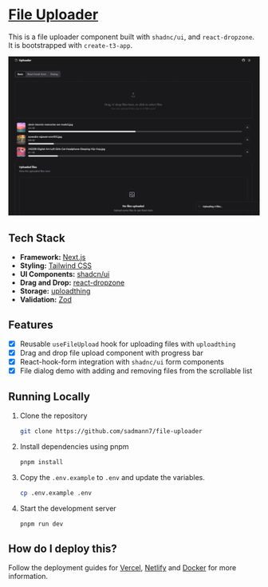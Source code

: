 # [File Uploader](https://uploader.sadmn.com)

This is a file uploader component built with `shadnc/ui`, and `react-dropzone`. It is bootstrapped with `create-t3-app`.

[![File Uploader](./public/images/screenshot.png)](https://uploader.sadmn.com)

## Tech Stack

- **Framework:** [Next.js](https://nextjs.org)
- **Styling:** [Tailwind CSS](https://tailwindcss.com)
- **UI Components:** [shadcn/ui](https://ui.shadcn.com)
- **Drag and Drop:** [react-dropzone](https://react-dropzone.js.org/)
- **Storage:** [uploadthing](https://uploadthing.com)
- **Validation:** [Zod](https://zod.dev)

## Features

- [x] Reusable `useFileUpload` hook for uploading files with `uploadthing`
- [x] Drag and drop file upload component with progress bar
- [x] React-hook-form integration with `shadnc/ui` form components
- [x] File dialog demo with adding and removing files from the scrollable list

## Running Locally

1. Clone the repository

   ```bash
   git clone https://github.com/sadmann7/file-uploader
   ```

2. Install dependencies using pnpm

   ```bash
   pnpm install
   ```

3. Copy the `.env.example` to `.env` and update the variables.

   ```bash
   cp .env.example .env
   ```

4. Start the development server

   ```bash
   pnpm run dev
   ```

## How do I deploy this?

Follow the deployment guides for [Vercel](https://create.t3.gg/en/deployment/vercel), [Netlify](https://create.t3.gg/en/deployment/netlify) and [Docker](https://create.t3.gg/en/deployment/docker) for more information.
